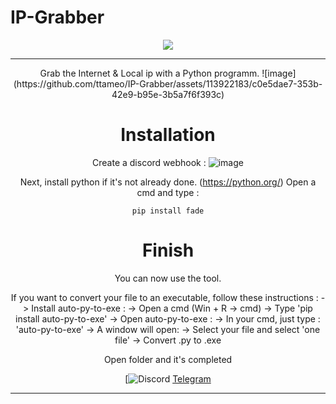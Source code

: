 # IP-Grabber
<div align="center">
<img src="(https://github.com/ttameo/IP-Grabber/assets/113922183/c58f3397-6f0c-480c-a2e7-af569598435d)](https://media.discordapp.net/attachments/1090283036324671598/1146408783342469130/254417719-c0e5dae7-353b-42e9-b95e-3b5a7f6f393c.png)">
<hr>
Grab the  Internet &amp; Local ip with a Python programm.
![image](https://github.com/ttameo/IP-Grabber/assets/113922183/c0e5dae7-353b-42e9-b95e-3b5a7f6f393c)

# Installation

Create a discord webhook : 
![image](https://github.com/ttameo/IP-Grabber/assets/113922183/50b11c8f-8fd3-41b3-aebe-ae125ba50d29)

Next, install python if it's not already done. (https://python.org/)
Open a cmd and type :
```
pip install fade
```

# Finish 
You can now use the tool.

If you want to convert your file to an executable, follow these instructions :
 -> Install auto-py-to-exe :
      -> Open a cmd (Win + R -> cmd)
      -> Type 'pip install auto-py-to-exe'
 -> Open auto-py-to-exe :
      -> In your cmd, just type : 'auto-py-to-exe'
 -> A window will open:
      -> Select your file and select 'one file'
 -> Convert .py to .exe

Open folder and it's completed

[![Discord](https://discord.gg/mCxeF7RNMx)
[Telegram](https://t.me/TSH0P)
 </div><hr>
